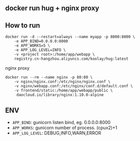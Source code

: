 docker run hug + nginx proxy
-----------

## How to run

```
docker run -d --restart=always --name myapp -p 8000:8000 \
    -e APP_BIND=0.0.0.0:8000
    -e APP_WORKS=5 \
    -e APP_LOG_LEVEL=INFO \
    -v <project root>:/home/app/webapp \
    registry.cn-hangzhou.aliyuncs.com/koolay/hug:latest

```

nginx proxy

```
docker run --rm --name nginx -p 80:80 \
    -v nginx/nginx.conf:/etc/nginx/nginx.conf \
    -v nginx/webapp.conf:/etc/nginx/conf.d/default.conf \
    -v frontend/static:/home/app/webapp/public \
     daocloud.io/library/nginx:1.10.0-alpine
```

## ENV

- `APP_BIND`: gunicorn listen bind, eg. 0.0.0.0:8000
- `APP_WORKS`: gunicorn number of process. (cpux2)+1
- `APP_LOG_LEVEL`: DEBUG,INFO,WARN,ERROR
